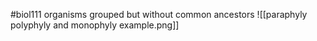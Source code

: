 #biol111 
organisms grouped but without common ancestors
![[paraphyly polyphyly and monophyly example.png]]